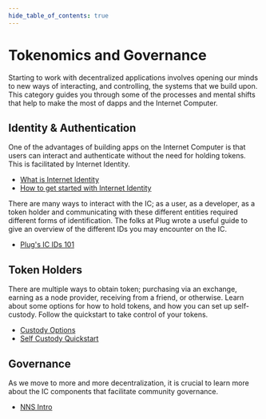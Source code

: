 ```yaml
--- 
hide_table_of_contents: true
---
```


# Tokenomics and Governance

Starting to work with decentralized applications involves opening our minds to new ways of interacting, and controlling, the systems that we build upon. This category guides you through some of the processes and mental shifts that help to make the most of dapps and the Internet Computer. 

## Identity & Authentication

One of the advantages of building apps on the Internet Computer is that users can interact and authenticate without the need for holding tokens. This is facilitated by Internet Identity. 

- [What is Internet Identity](identity-auth/what-is-ic-identity.md)
- [How to get started with Internet Identity](identity-auth/auth-how-to.md)

There are many ways to interact with the IC; as a user, as a developer, as a token holder and communicating with these different entities required different forms of identification. The folks at Plug wrote a useful guide to give an overview of the different IDs you may encounter on the IC. 
- [Plug's IC IDs 101](identity-auth/plug-ids.md)

## Token Holders
There are multiple ways to obtain token; purchasing via an exchange, earning as a node provider, receiving from a friend, or otherwise. Learn about some options for how to hold tokens, and how you can set up self-custody. Follow the quickstart to take control of your tokens. 
- [Custody Options](token-holders/custody-options-intro.md)
- [Self Custody Quickstart](token-holders/self-custody-quickstart.md)

## Governance
As we move to more and more decentralization, it is crucial to learn more about the IC components that facilitate community governance.
- [NNS Intro](token-holders/nns-app-quickstart.md)